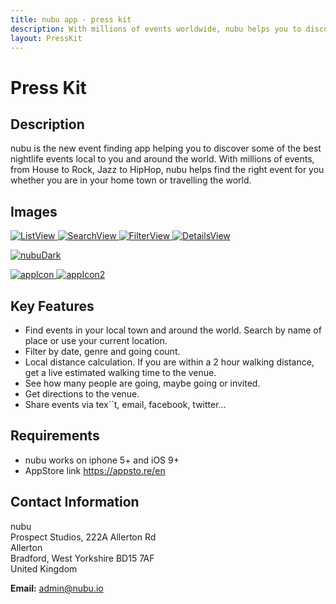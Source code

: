 ```yaml
---
title: nubu app - press kit
description: With millions of events worldwide, nubu helps you to discover events in your area.
layout: PressKit
---
```

# Press Kit

## Description
nubu is the new event finding app helping you to discover some of the best nightlife events local to you and around the world.
With millions of events, from House to Rock, Jazz to HipHop, nubu helps find the right event for you whether you are in your home town or travelling the world.

## Images

[ ![ListView](/assets/images/presskit/phone-list-view-small.png "List View") ](/assets/images/presskit/phone-list-view.png)
[ ![SearchView](/assets/images/presskit/phone-search-view-small.png "Search View") ](/assets/images/presskit/phone-search-view.png)
[ ![FilterView](/assets/images/presskit/phone-filter-view-small.png "Filter View") ](/assets/images/presskit/phone-filter-view.png)
[ ![DetailsView](/assets/images/presskit/phone-details-view-small.png "Details View") ](/assets/images/presskit/phone-details-view.png)

[ ![nubuDark](/assets/images/presskit/nubu-dark-small.jpg "Nubu in dark hand") ](/assets/images/presskit/nubu-dark.jpg)

[ ![appIcon](/assets/images/presskit/logo-small.png "App Icon") ](/assets/images/presskit/logo.png)
[ ![appIcon2](/assets/images/presskit/logo-2-small.png "App Icon 2") ](/assets/images/presskit/logo-2.png)


## Key Features

- Find events in your local town and around the world. Search by name of place or use your current location.
- Filter by date, genre and going count.
- Local distance calculation. If you are within a 2 hour walking distance, get a live estimated walking time to the venue.
- See how many people are going, maybe going or invited.
- Get directions to the venue.
- Share events via tex``t, email, facebook, twitter...

## Requirements
- nubu works on iphone 5+ and iOS 9+
- AppStore link https://appsto.re/en

## Contact Information
nubu  
Prospect Studios, 222A Allerton Rd  
Allerton  
Bradford, West Yorkshire BD15 7AF  
United Kingdom

**Email:** admin@nubu.io